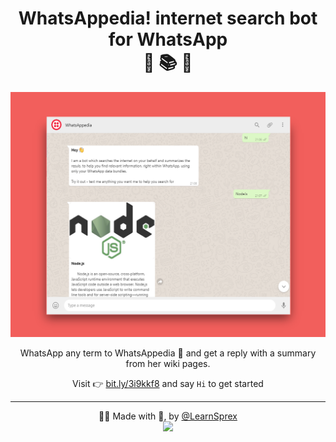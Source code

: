 <span align="center">

# WhatsAppedia! internet search bot for WhatsApp <br>🤖 📚 📲

![WhatsAppedia demo](https://github.com/blestab/whatsapppedia/blob/master/public/demo.png)


WhatsApp any term to <span class="text-grey">WhatsAppedia 🤖</span> and get a reply with a summary from her wiki pages.

Visit 👉 <a href="https://bit.ly/3i9kkf8">bit.ly/3i9kkf8</a> and say <code>Hi</code> to get started


***
👨‍💻 Made with 💖, by [@LearnSprex](https://twitter.com/blestab)
<br />
<a href="https://github.com/blestab/whatsapppedia"><img src="https://icongr.am/fontawesome/github.svg?size=20" style="vertical-align"></a>
</span>